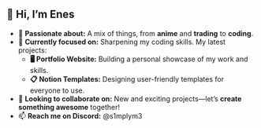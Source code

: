 ## 👋 Hi, I’m Enes

- 👀 **Passionate about:** A mix of things, from **anime** and **trading** to **coding**.
- 🌱 **Currently focused on:** Sharpening my coding skills. My latest projects:
  - **🖥️ Portfolio Website:** Building a personal showcase of my work and skills.
  - **📋 Notion Templates:** Designing user-friendly templates for everyone to use.
- 💞️ **Looking to collaborate on:** New and exciting projects—let’s **create something awesome** together!
- 📫 **Reach me on Discord:** @s1mplym3

<!---
SenitiDH/SenitiDH is a ✨ special ✨ repository because its `README.md` (this file) appears on your GitHub profile.
You can click the Preview link to take a look at your changes.
--->
